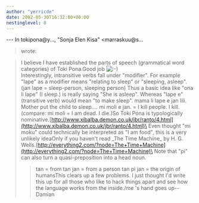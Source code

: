 ```yaml
---
author: "yerricde"
date: 2002-05-30T16:32:00+00:00
nestinglevel: 0
---
```

\---
 In tokipona@y..., "Sonja Elen Kisa" <marraskuu@s...
> wrote:

> I believe I have established the parts of speech (grammatical word
> categories) of Toki Pona.Good job ![:-)](images/smilies/icon_e_smile.gif "Smile")\
> Interestingly, intransitive verbs fall under "modifier". For
> example "lape" as a modifier means "relating to sleep" or "sleeping,
> asleep". (jan lape = sleep-person, sleeping person)
> Thus a basic idea like "ona li lape" (I sleep.) is really saying "She
> is asleep".
> Whereas "lape e" (transitive verb) would mean "to make sleep". mama
> li lape e jan lili. Mother put the child to sleep....
> mi moli e jan. = I kill people. I kill.
> (compare: mi moli = I am dead. I die.)So Toki Pona is typologically nominative.[http://www.xibalba.demon.co.uk/jbr/ranto/4.html](http://www.xibalba.demon.co.uk/jbr/ranto/4.html)\
> Even thought "mi moku" could technically be interpreted as "I am
> food", this is a very unlikely ideaOnly if you haven't read \_The Time Machine\_ by H. G. Wells.[http://everything2.com/?node=The+Time+Machine](http://everything2.com/?node=The+Time+Machine)\
> Note that "pi" can also turn a quasi-preposition into a head noun.
>> tan = from
> tan jan = from a person
>> tan pi jan = the origin of humansThis clears up a few problems.
> I just thought I'd write this up for all those who like to hack
> things apart and see how the language works from the inside./me 's hand goes up--
Damian